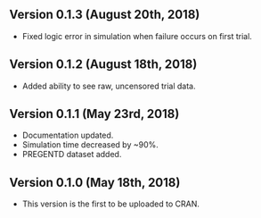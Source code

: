 ## Version 0.1.3 (August 20th, 2018)
  * Fixed logic error in simulation when failure occurs on first trial.

## Version 0.1.2 (August 18th, 2018)
  * Added ability to see raw, uncensored trial data.

## Version 0.1.1 (May 23rd, 2018)
  * Documentation updated.
  * Simulation time decreased by ~90%.
  * PREGENTD dataset added.

## Version 0.1.0 (May 18th, 2018)
  * This version is the first to be uploaded to CRAN.